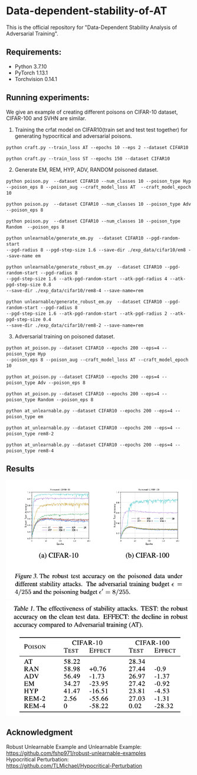 # Data-dependent-stability-of-AT
This is the official repository for "Data-Dependent Stability Analysis of Adversarial Training". 

## Requirements:  
* Python 3.7.10 
* PyTorch 1.13.1
* Torchvision 0.14.1

## Running experiments:  
We give an example of creating different poisons on CIFAR-10 dataset, CIFAR-100 and SVHN are similar.  
1. Training the crfat model on CIFAR10(train set and test test together) for generating hypocritical and adversarial poisons.  
  ```
  python craft.py --train_loss AT --epochs 10 --eps 2 --dataset CIFAR10
  ```     
  ```
  python craft.py --train_loss ST --epochs 150 --dataset CIFAR10
  ```
2. Generate EM, REM, HYP, ADV, RANDOM poisoned dataset.  
  ```
  python poison.py  --dataset CIFAR10 --num_classes 10 --poison_type Hyp  
  --poison_eps 8 --poison_aug --craft_model_loss AT  --craft_model_epoch 10
  ```    
  ```
  python poison.py  --dataset CIFAR10 --num_classes 10 --poison_type Adv  --poison_eps 8   
  ```      
  ```
  python poison.py  --dataset CIFAR10 --num_classes 10 --poison_type Random  --poison_eps 8  
  ```         
  ```
  python unlearnable/generate_em.py  --dataset CIFAR10 --pgd-random-start  
  --pgd-radius 8 --pgd-step-size 1.6 --save-dir ./exp_data/cifar10/em8 --save-name em
  ```
  ```
  python unlearnable/generate_robust_em.py  --dataset CIFAR10 --pgd-random-start --pgd-radius 8    
  --pgd-step-size 1.6 --atk-pgd-random-start --atk-pgd-radius 4 --atk-pgd-step-size 0.8    
  --save-dir ./exp_data/cifar10/rem8-4 --save-name=rem
  ```
  ```
  python unlearnable/generate_robust_em.py  --dataset CIFAR10 --pgd-random-start --pgd-radius 8   
  --pgd-step-size 1.6 --atk-pgd-random-start --atk-pgd-radius 2 --atk-pgd-step-size 0.4    
  --save-dir ./exp_data/cifar10/rem8-2 --save-name=rem
  ```
3. Adversarial training on poisoned dataset.    
  ```
  python at_poison.py --dataset CIFAR10 --epochs 200 --eps=4 --poison_type Hyp   
  --poison_eps 8 --poison_aug --craft_model_loss AT --craft_model_epoch 10
  ```    
  ```
  python at_poison.py --dataset CIFAR10 --epochs 200 --eps=4 --poison_type Adv --poison_eps 8     
  ```   
  ```
  python at_poison.py --dataset CIFAR10 --epochs 200 --eps=4 --poison_type Random --poison_eps 8      
  ```      
  ```
  python at_unlearnable.py --dataset CIFAR10 --epochs 200 --eps=4 --poison_type em
  ```
  ```
  python at_unlearnable.py --dataset CIFAR10 --epochs 200 --eps=4 --poison_type rem8-2
  ```
  ```
  python at_unlearnable.py --dataset CIFAR10 --epochs 200 --eps=4 --poison_type rem8-4
  ```
  

## Results    
![Image text](https://github.com/hong-xian/Data-dependent-stability-of-AT/blob/main/figure/figure3.png)
![Image text](https://github.com/hong-xian/Data-dependent-stability-of-AT/blob/main/figure/table1.png)
## Acknowledgment
Robust Unlearnable Example and Unlearnable Example:  
https://github.com/fshp971/robust-unlearnable-examples   
Hypocritical Perturbation:  
https://github.com/TLMichael/Hypocritical-Perturbation   
